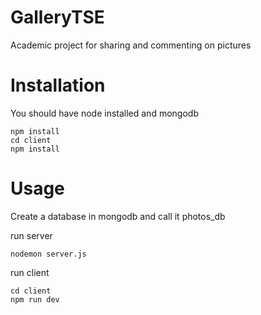 # GalleryTSE
Academic project for sharing and commenting on pictures

# Installation
You should have node installed and mongodb
```
npm install
cd client
npm install
```

# Usage
Create a database in mongodb and call it photos_db

run server
```
nodemon server.js
```
run client
```
cd client
npm run dev
```
